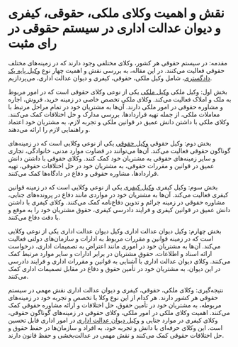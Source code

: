 # نقش و اهمیت وکلای ملکی، حقوقی، کیفری و دیوان عدالت اداری در سیستم حقوقی در رای مثبت

مقدمه:
در سیستم حقوقی هر کشور، وکلای مختلفی وجود دارند که در زمینه‌های مختلف حقوقی فعالیت می‌کنند. در این مقاله، به بررسی نقش و اهمیت چهار نوع [وکیل پایه یک دادگستری](https://rayemosbat.com/)، شامل وکیل ملکی، حقوقی، کیفری و دیوان عدالت اداری، می‌پردازیم.

بخش اول: وکیل ملکی
[وکیل ملکی](https://rayemosbat.com/%d9%88%da%a9%db%8c%d9%84-%d9%85%d9%84%da%a9%db%8c/) یکی از نوعی وکلای حقوقی است که در امور مربوط به ملک و املاک فعالیت می‌کند. وکلای ملکی تخصص خاصی در زمینه خرید، فروش، اجاره و مشاوره حقوقی در امور ملکی دارند. آن‌ها به مشتریان خود در تمام مراحل مرتبط با معاملات ملکی، از جمله تهیه قراردادها، بررسی مدارک و حل اختلافات کمک می‌کنند. وکلای ملکی با داشتن دانش عمیق در قوانین ملکی و تجربه لازم، به مشتریان خود اعتماد و راهنمایی لازم را ارائه می‌دهند.

بخش دوم: وکیل حقوقی
[وکیل حقوقی](https://rayemosbat.com/%d9%88%da%a9%db%8c%d9%84-%d8%ad%d9%82%d9%88%d9%82%db%8c/) یکی از نوعی وکلایی است که در زمینه‌های گوناگون حقوقی فعالیت می‌کند. آن‌ها می‌توانند در قضاوت موارد مدنی، خانوادگی، تجاری و سایر زمینه‌های حقوقی به مشتریان خود کمک کنند. وکلای حقوقی با داشتن دانش عمیق در قوانین و مقررات حقوقی، به مشتریان خود در حل اختلافات حقوقی، تهیه قراردادها، مشاوره حقوقی و دفاع در دادگاه‌ها کمک می‌کنند.

بخش سوم: وکیل کیفری
[وکیل کیفری](https://rayemosbat.com/%d9%88%da%a9%db%8c%d9%84-%da%a9%db%8c%d9%81%d8%b1%db%8c/) یکی از نوعی وکلایی است که در زمینه قوانین کیفری فعالیت می‌کند. آن‌ها به مشتریان خود در مواردی مانند دفاع در پرونده‌های جنایی، مشاوره حقوقی در زمینه جرائم و تدوین دفاع‌نامه کمک می‌کنند. وکلای کیفری با داشتن دانش عمیق در قوانین کیفری و فرایند دادرسی کیفری، حقوق مشتریان خود را به موقع و با دقت دفاع می‌کنند.

بخش چهارم: وکیل دیوان عدالت اداری
وکیل دیوان عدالت اداری یکی از نوعی وکلایی است که در زمینه قوانین و مقررات مربوط به ادارات و سازمان‌های دولتی فعالیت می‌کند. آن‌ها به مشتریان خود در اموری مانند اعتراض به تصمیمات اداری، درخواست ارائه اسناد و اطلاعات، حقوق مشتریان در برابر ادارات و سایر موارد مرتبط کمک می‌کنند. وکلای دیوان عدالت اداری با آشنایی به قوانین و مقررات اداری و فرایند دادرسی در این دیوان، به مشتریان خود در تأمین حقوق و دفاع در مقابل تصمیمات اداری کمک می‌کنند.

نتیجه‌گیری:
وکلای ملکی، حقوقی، کیفری و دیوان عدالت اداری نقش مهمی در سیستم حقوقی هر کشور دارند. هر کدام از این نوع وکلا با تخصص و تجربه خود در زمینه‌های مربوطه، به مشتریان خود در تأمین حقوق، حل اختلافات و ارائه مشاوره حقوقی کمک می‌کنند. اهمیت وکلای ملکی در امور ملکی، وکلای حقوقی در زمینه‌های گوناگون حقوقی، وکلای کیفری در موارد جنایی و [وکیل دیوان عدالت اداری](https://rayemosbat.com/%d9%88%da%a9%db%8c%d9%84-%d8%af%db%8c%d9%88%d8%a7%d9%86-%d8%b9%d8%af%d8%a7%d9%84%d8%aa-%d8%a7%d8%af%d8%a7%d8%b1%db%8c/) در امور اداری قابل تحسین است. این وکلای حرفه‌ای با دانش و تجربه خود، به افراد و سازمان‌ها در حفظ حقوق و حل اختلافات حقوقی کمک می‌کنند و نقش مهمی در عدالت‌بخشی و حفظ قانون دارند.
